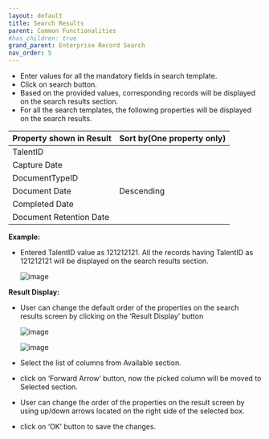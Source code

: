 ```yaml
---
layout: default
title: Search Results
parent: Common Functionalities 
#has_children: true
grand_parent: Enterprise Record Search
nav_order: 5
---
```


- Enter values for all the mandatory fields in search template.
- Click on search button.
- Based on the provided values, corresponding records will be displayed on the search results section.
- For all the search templates, the following properties will be displayed on the search results.

<div class="code-example" markdown="1">

   |Property shown in Result|Sort by(One property only)|
   |:--- |:--- | 
   |TalentID||
   |Capture Date||
   |DocumentTypeID||
   |Document Date|Descending|
   |Completed Date||
   |Document Retention Date||

</div>

**Example:**

- Entered TalentID value as 121212121. All the records having TalentID as 121212121 will be displayed on the search results section.
   
   ![image](https://user-images.githubusercontent.com/119289294/204804003-a5349371-4321-4da2-82ce-a98c1c7cd239.png)
   
**Result Display:**

- User can change the default order of the properties on the search results screen by clicking on the ‘Result Display’ button
  
  ![image](https://user-images.githubusercontent.com/119289294/204804195-27f9d791-c640-4905-b2f7-d164dfea9e9c.png)
   
  ![image](https://user-images.githubusercontent.com/119289294/204804356-56cb9c34-a55d-4c5c-a48b-297e7b4aba1c.png)

- Select the list of columns from Available section. 
- click on ‘Forward Arrow’ button, now the picked column will be moved to Selected section.
- User can change the order of the properties on the result screen by using up/down arrows located on the right side of the selected box.
- click on ‘OK’ button to save the changes.




